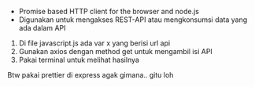 - Promise based HTTP client for the browser and node.js
- Digunakan untuk mengakses REST-API atau mengkonsumsi data yang ada dalam API  

1. Di file javascript.js ada var x yang berisi url api 
2. Gunakan axios dengan method get untuk mengambil isi API 
3. Pakai terminal untuk melihat hasilnya

Btw pakai prettier di express agak gimana..
gitu loh
